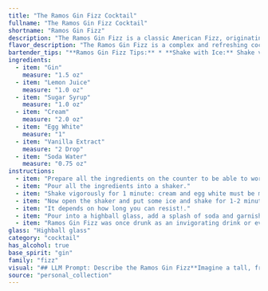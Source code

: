 ```yaml
---
title: "The Ramos Gin Fizz Cocktail"
fullname: "The Ramos Gin Fizz Cocktail"
shortname: "Ramos Gin Fizz"
description: "The Ramos Gin Fizz is a classic American Fizz, originating in the late 19th century at the famed New Orleans bar, The Imperial Cafe. This complex, creamy concoction is known for its frothy texture, achieved through vigorous shaking with egg white and soda water.  "
flavor_description: "The Ramos Gin Fizz is a complex and refreshing cocktail. Gin provides the base spirit with its juniper and botanical notes. Lemon juice delivers a tart, bright acidity. Cream adds a velvety, smooth texture, while egg white contributes a subtle foaminess. Vanilla extract offers a touch of sweetness and warmth. Finally, soda water adds effervescence and lightness, making the cocktail both decadent and refreshing. "
bartender_tips: "**Ramos Gin Fizz Tips:** * **Shake with Ice:** Shake vigorously with ice for at least 30 seconds to emulsify the egg white and create a thick, foamy head.* **Dry Shake:**  Do a dry shake (without ice) first to emulsify the egg white and create a silky texture. * **Fresh is Best:** Use fresh lemon juice and soda water for optimal flavor.* **Don't Over-Pour Soda:** Gently pour soda water to avoid excessive foam.* **Garnish:**  A lemon twist or sprig of mint adds a touch of elegance. "
ingredients:
  - item: "Gin"
    measure: "1.5 oz"
  - item: "Lemon Juice"
    measure: "1.0 oz"
  - item: "Sugar Syrup"
    measure: "1.0 oz"
  - item: "Cream"
    measure: "2.0 oz"
  - item: "Egg White"
    measure: "1"
  - item: "Vanilla Extract"
    measure: "2 Drop"
  - item: "Soda Water"
    measure: "0.75 oz"
instructions:
  - item: "Prepare all the ingredients on the counter to be able to work well and quickly, especially the cream and egg white."
  - item: "Pour all the ingredients into a shaker."
  - item: "Shake vigorously for 1 minute: cream and egg white must be mixed perfectly, so don\'t rush."
  - item: "Now open the shaker and put some ice and shake for 1-2 minutes."
  - item: "It depends on how long you can resist!."
  - item: "Pour into a highball glass, add a splash of soda and garnish to taste."
  - item: "Ramos Gin Fizz was once drunk as an invigorating drink or even as a breakfast, try it as an aperitif and after dinner and you will discover a little gem now lost."
glass: "Highball glass"
category: "cocktail"
has_alcohol: true
base_spirit: "gin"
family: "fizz"
visual: "## LLM Prompt: Describe the Ramos Gin Fizz**Imagine a tall, frosted glass filled with a frothy, cloudy concoction. The drink is a pale, almost milky white, with delicate bubbles rising to the surface. Hints of lemon zest and a subtle shimmer of the gin's reflection can be seen through the haze.****Focus on the following details:*** **Texture:** Is the foam light and airy, or dense and creamy? How does it contrast with the liquid underneath?* **Color:**  Is the white a pure, bright white, or does it have a slight yellow or pink hue?* **Clarity:** How much of the liquid can be seen through the foam? Are there any visible ingredients, like lemon zest or ice?* **Overall impression:** Does the drink look refreshing and summery, or rich and decadent? What kind of mood does it evoke?**Please provide a descriptive paragraph that captures the visual essence of a Ramos Gin Fizz.** "
source: "personal_collection"
---
```


